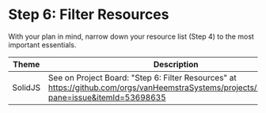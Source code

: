 # Step 6: Filter Resources

With your plan in mind, narrow down your resource list (Step 4) to the most important essentials.

| Theme | Description |
| -- | -- |
| SolidJS | See on Project Board: "Step 6: Filter Resources" at https://github.com/orgs/vanHeemstraSystems/projects/35/views/1?pane=issue&itemId=53698635 |
